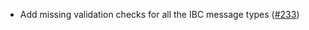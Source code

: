 - Add missing validation checks for all the IBC message types
  ([#233](https://github.com/cosmos/ibc-rs/issues/233))
